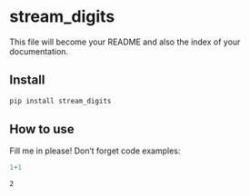 # stream_digits


<!-- WARNING: THIS FILE WAS AUTOGENERATED! DO NOT EDIT! -->

This file will become your README and also the index of your
documentation.

## Install

``` sh
pip install stream_digits
```

## How to use

Fill me in please! Don’t forget code examples:

``` python
1+1
```

    2
